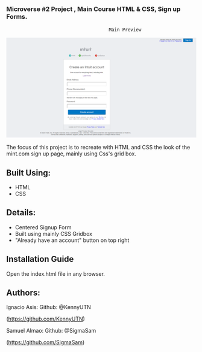 
### Microverse #2 Project ,  Main Course HTML & CSS, Sign up Forms.

                                          Main Preview


![](Images/preview.png)

The focus of this project is to recreate with HTML and CSS the look of the mint.com sign up page, mainly using Css's grid box.

## Built Using:

- HTML  
- CSS

## Details:

 - Centered Signup Form
 - Built using mainly CSS Gridbox
 - "Already have an account" button on top right

## Installation Guide

Open the index.html file in any browser.

## Authors:
Ignacio Asis:
  Github: @KennyUTN

  (https://github.com/KennyUTN)

Samuel Almao:
  Github: @SigmaSam

  (https://github.com/SigmaSam)
